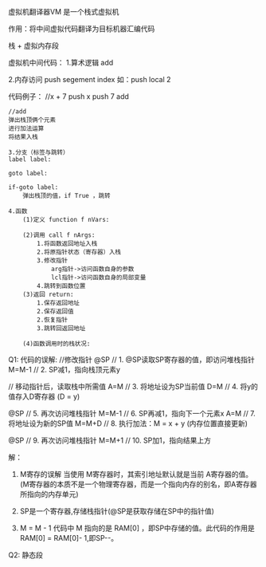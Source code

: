 虚拟机翻译器VM
    是一个栈式虚拟机

作用：将中间虚拟代码翻译为目标机器汇编代码

栈 + 虚拟内存段

虚拟机中间代码：
   1.算术逻辑 add

   2.内存访问 push segement index 
    如：push local 2

   代码例子：
    //x + 7
    push x
    push 7
    add

    //add
    弹出栈顶俩个元素
    进行加法运算
    将结果入栈
    
    3.分支（标签与跳转）
    label label:

    goto label:

    if-goto label: 
        弹出栈顶的值，if True ，跳转

    4.函数
        (1)定义 function f nVars:

        (2)调用 call f nArgs:
            1.将函数返回地址入栈
            2.将原指针状态（寄存器）入栈
            3.修改指针
                arg指针->访问函数自身的参数
                lcl指针->访问函数自身的局部变量
            4.跳转到函数位置
        (3)返回 return:
            1.保存返回地址
            2.保存返回值
            2.恢复指针
            3.跳转回返回地址

        (4)函数调用时的栈状况:
            
Q1:
代码的误解:
//修改指针
@SP       // 1. @SP读取SP寄存器的值，即访问堆栈指针
M=M-1     // 2. SP减1，指向栈顶元素y

// 移动指针后，读取栈中所需值
A=M       // 3. 将地址设为SP当前值
D=M       // 4. 将y的值存入D寄存器 (D = y)

@SP       // 5. 再次访问堆栈指针
M=M-1     // 6. SP再减1，指向下一个元素x
A=M       // 7. 将地址设为新的SP值
M=M+D     // 8. 执行加法：M = x + y (内存位置直接更新)

@SP       // 9. 再次访问堆栈指针
M=M+1     // 10. SP加1，指向结果上方   

解：
1. M寄存的误解
当使用 M寄存器时，其索引地址默认就是当前 A寄存器的值​​。(M寄存器的本质不是一个物理寄存器，而是一个指向内存的别名，即A寄存器所指向的内存单元) 
    
2. SP是一个寄存器,存储栈指针(@SP是获取存储在SP中的指针值)

3. M = M - 1
代码中 M 指向的是 RAM[0] ，即SP中存储的值。此代码的作用是 RAM[0] = RAM[0]- 1,即SP--。

 Q2: 静态段
